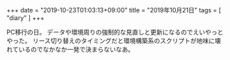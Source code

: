 +++
date = "2019-10-23T01:03:13+09:00"
title = "2019年10月21日"
tags = [ "diary" ]
+++

PC移行の日。
データや環境周りの強制的な見直しと更新になるのでえいやっとやった。
リース切り替えのタイミングだと環境構築系のスクリプトが地味に壊れているのでなかなか一発で決まらないなあ。
